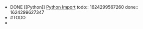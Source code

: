 - DONE [[Python]] [Python Import](https://realpython.com/python-import/)
  todo:: 1624299567260
  done:: 1624299627347
-
  #TODO
-